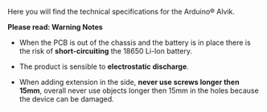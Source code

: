 Here you will find the technical specifications for the Arduino® Alvik.

**Please read: Warning Notes**

 - When the PCB is out of the chassis and the battery is in place there is the risk of **short-circuiting** the 18650 Li-Ion battery.


 - The product is sensible to **electrostatic discharge**.


 - When adding extension in the side, **never use screws longer then 15mm**, overall never use objects longer then 15mm in the holes because the device can be damaged.